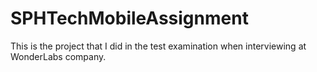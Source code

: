 # SPHTechMobileAssignment
This is the project that I did in the test examination when interviewing at WonderLabs company.
